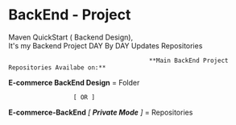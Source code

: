 # BackEnd - Project
Maven QuickStart ( Backend Design),        
      It's my Backend Project DAY By DAY Updates Repositories

                                           **Main BackEnd Project Repositories Availabe on:**
 **E-commerce BackEnd Design** = Folder
 
                      [ OR ]
                      
 **E-commerce-BackEnd** *[ **Private Mode** ]*  = Repositories
